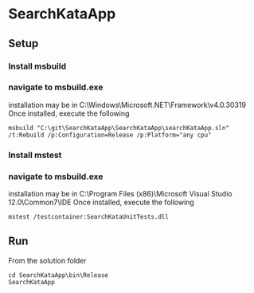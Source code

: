﻿# SearchKataApp 
## Setup

### Install msbuild 
### navigate to msbuild.exe 

installation may be in C:\Windows\Microsoft.NET\Framework\v4.0.30319 
Once installed, execute the following

```cmd.exe 
msbuild "C:\git\SearchKataApp\SearchKataApp\searchKataApp.sln" /t:Rebuild /p:Configuration=Release /p:Platform="any cpu"
```

### Install mstest 
### navigate to msbuild.exe 

installation may be in C:\Program Files (x86)\Microsoft Visual Studio 12.0\Common7\IDE
Once installed, execute the following 

```cmd.exe 
mstest /testcontainer:SearchKataUnitTests.dll
```

## Run
From the solution folder 

```cmd.exe 
cd SearchKataApp\bin\Release
SearchKataApp
```